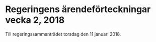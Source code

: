 # Regeringens ärendeförteckningar vecka 2, 2018

Till regeringssammanträdet torsdag den 11 januari 2018\.
